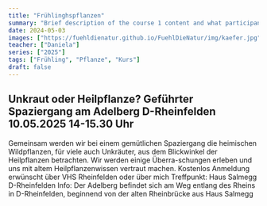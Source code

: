 ```yaml
---
title: "Frühlinghspflanzen"
summary: "Brief description of the course 1 content and what participants can expect to learn."
date: 2024-05-03
images: ["https://fuehldienatur.github.io/FuehlDieNatur/img/kaefer.jpg"]
teacher: ["Daniela"]
series: ["2025"]
tags: ["Frühling", "Pflanze", "Kurs"]
draft: false
---
```

## Unkraut oder Heilpflanze? Geführter Spaziergang am Adelberg D-Rheinfelden 10.05.2025 14-15.30 Uhr

Gemeinsam werden wir bei einem gemütlichen Spaziergang die heimischen Wildpflanzen, für viele auch Unkräuter, aus dem Blickwinkel der Heilpflanzen betrachten. Wir werden einige Überra-schungen erleben und uns mit altem Heilpflanzenwissen vertraut machen.
Kostenlos
Anmeldung erwünscht über VHS Rheinfelden oder über mich
Treffpunkt: Haus Salmegg D-Rheinfelden
Info: Der Adelberg befindet sich am Weg entlang des Rheins in D-Rheinfelden, beginnend von der alten Rheinbrücke aus Haus Salmegg
